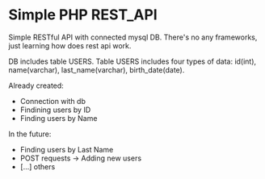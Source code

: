 # Simple PHP REST_API 

Simple RESTful API with connected mysql DB. There's no any frameworks, just learning how does rest api work.

DB includes table USERS. Table USERS includes four types of data: id(int), name(varchar), last_name(varchar), birth_date(date).

Already created:
- Connection with db
- Findining users by ID
- Finding users by Name


In the future:
- Finding users by Last Name
- POST requests -> Adding new users
- [...] others
